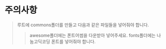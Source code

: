 # 주의사항
> 루트에 commons폴더를 만들고 다음과 같은 파일들을 넣어줘야 합니다. 
>> awesome폴더에는 폰트어썸을 다운받아 넣어주세요.
>> fonts폴더에는 나눔고딕코딩 폰트를 넣어줘야 합니다. 